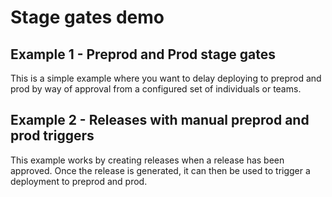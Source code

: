 # Stage gates demo


## Example 1 - Preprod and Prod stage gates
This is a simple example where you want to delay deploying to preprod and prod by way of approval from a configured set of individuals or teams.

## Example 2 - Releases with manual preprod and prod triggers
This example works by creating releases when a release has been approved.
Once the release is generated, it can then be used to trigger a deployment to preprod and prod.
